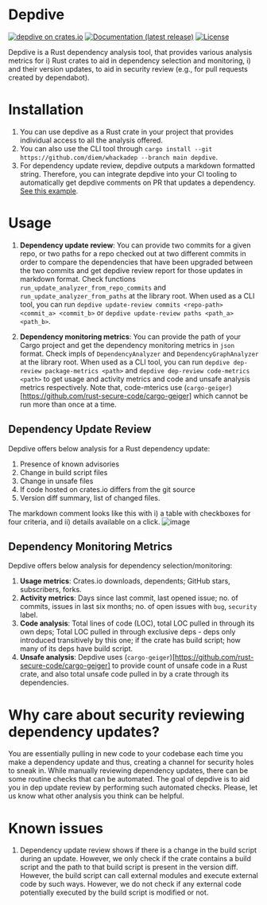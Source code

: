 # Depdive

[![depdive on crates.io](https://img.shields.io/crates/v/depdive)](https://crates.io/crates/depdive)
[![Documentation (latest release)](https://docs.rs/depdive/badge.svg)](https://docs.rs/depdive/)
[![License](https://img.shields.io/badge/license-Apache-green.svg)](LICENSE-APACHE)

Depdive is a Rust dependency analysis tool,
that provides various analysis metrics for
i) Rust crates to aid in dependency selection and monitoring,
i) and their version updates, to aid in security review
(e.g., for pull requests created by dependabot).


# Installation

1. You can use depdive as a Rust crate in your project that provides individual access to all the analysis offered.
2. You can also use the CLI tool through `cargo install --git https://github.com/diem/whackadep --branch main depdive`.
3. For dependency update review, depdive outputs a markdown formatted string. Therefore, you can integrate depdive into your CI tooling to automatically get depdive comments on PR that updates a dependency. [See this example](https://github.com/diem/diem/blob/main/.github/workflows/dep-update-review.yml).

# Usage

1. **Dependency update review**: You can provide two commits for a given repo, or two paths for a repo checked out at two different commits in order to compare the dependencies that have been upgraded between the two commits and get depdive review report for those updates in markdown format. Check functions `run_update_analyzer_from_repo_commits` and `run_update_analyzer_from_paths` at the library root.
When used as a CLI tool, you can run `depdive update-review commits <repo-path> <commit_a> <commit_b>` or `depdive update-review paths <path_a> <path_b>`.

2. **Dependency monitoring metrics**: You can provide the path of your Cargo project and get the dependency monitoring metrics in `json` format. Check impls of `DependencyAnalyzer` and `DependencyGraphAnalyzer` at the library root.
When used as a CLI tool, you can run `depdive dep-review package-metrics <path>` and `depdive dep-review code-metrics <path>` to get usage and activity metrics and code and unsafe analysis metrics respectively. Note that, code-mterics use (`cargo-geiger`)[https://github.com/rust-secure-code/cargo-geiger] which cannot be run more than once at a time.


## Dependency Update Review

Depdive offers below analysis for a Rust dependency update:

1. Presence of known advisories
2. Change in build script files
3. Change in unsafe files
4. If code hosted on crates.io differs from the git source
5. Version diff summary, list of changed files.

The markdown comment looks like this with i) a table with checkboxes for four criteria, and ii) details available on a click.
![image](https://user-images.githubusercontent.com/31052507/128957013-6dc01a2b-6a13-4692-8c0c-c6951c92e4f3.png)


## Dependency Monitoring Metrics

Depdive offers below analysis for dependency selection/monitoring:

1. **Usage metrics**: Crates.io downloads, dependents; GitHub stars, subscribers, forks.
2. **Activity metrics**: Days since last commit, last opened issue; no. of commits, issues in last six months; no. of open issues with `bug`, `security` label.
3. **Code analysis**: Total lines of code (LOC), total LOC pulled in through its own deps; Total LOC pulled in through exclusive deps - deps only introduced transitively by this one; if the crate has build script; how many of its deps have build script.
4. **Unsafe analysis**: Depdive uses (`cargo-geiger`)[https://github.com/rust-secure-code/cargo-geiger] to provide count of unsafe code in a Rust crate, and also total unsafe code pulled in by a crate through its dependencies.

# Why care about security reviewing dependency updates?

You are essentially pulling in new code to your codebase each time you make a dependency update and thus, creating a channel for security holes to sneak in. While manually reviewing dependency updates, there can be some routine checks that can be automated. The goal of depdive is to aid you in dep update review by performing such automated checks. Please, let us know what other analysis you think can be helpful.

# Known issues

1. Dependency update review shows if there is a change in the build script during an update. However, we only check if the crate contains a build script and the path to that build script is present in the version diff. However, the build script can call external modules and execute external code by such ways. However, we do not check if any external code potentially executed by the build script is modified or not.
